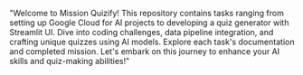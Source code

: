 
"Welcome to Mission Quizify! This repository contains tasks ranging from setting up Google Cloud for AI projects to developing a quiz generator with Streamlit UI. Dive into coding challenges, data pipeline integration, and crafting unique quizzes using AI models. Explore each task's documentation and completed mission. Let's embark on this journey to enhance your AI skills and quiz-making abilities!"
